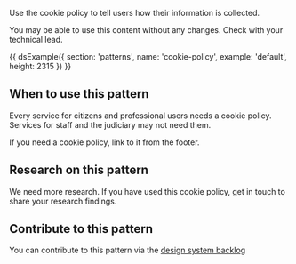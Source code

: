 Use the cookie policy to tell users how their information is collected.

You may be able to use this content without any changes. Check with your technical lead.

{{ dsExample({
  section: 'patterns',
  name: 'cookie-policy',
  example: 'default',
  height: 2315
}) }}

## When to use this pattern

Every service for citizens and professional users needs a cookie policy. Services for staff and the judiciary may not need them.

If you need a cookie policy, link to it from the footer.

## Research on this pattern

We need more research. If you have used this cookie policy, get in touch to share your research findings.

## Contribute to this pattern

You can contribute to this pattern via the [design system backlog](https://github.com/ministryofjustice/moj-design-system-backlog/issues/49)
